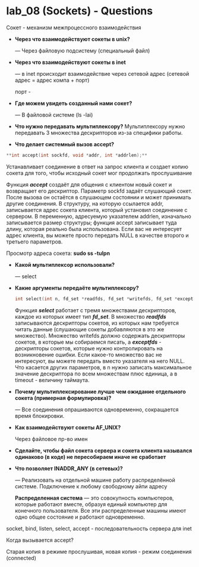 # lab_08 (Sockets) - Questions 

Сокет - механизм межпроцессного взаимодействия

- **Через что взаимодействуют сокеты в unix?**
    
    — Через файловую подсистему (специальный файл)
    

- **Через что взаимодействуют сокеты в inet**
    
    — в inet происходит взаимодействие через сетевой адрес (сетевой адрес = адрес компа + порт)
    
    порт - 
    

- **Где можем увидеть созданный нами сокет?**
    
    — В файловой системе (ls -lai)
    

- **Что нужно передавать мультиплексору?**
Мультиплексору нужно передавать 3 множества дескрипторов из-за специфики работы.

- **Что делает системный вызов accept?**

```c
**int accept(int sockfd, void *addr, int *addrlen);**
```

Устанавливает соединение в ответ на запрос клиента и создает копию сокета для того, чтобы исходный сокет мог продолжать прослушивание

Функция ***accept*** создаёт для общения с клиентом новый сокет и возвращает его дескриптор.
Параметр sockfd задаёт слушающий сокет. После вызова он остаётся в слушающем состоянии и может принимать другие соединения. В структуру, на которую ссылается addr, записывается адрес сокета клиента, который установил соединение с сервером. В переменную, адресуемую указателем addrlen, изначально записывается размер структуры; функция accept записывает туда длину, которая реально была использована. Если вас не интересует адрес клиента, вы можете просто передать NULL в качестве второго и третьего параметров.

Просмотр адреса сокета: **sudo ss -tulpn**

- **Какой мультиплексор использовали?**
    
     — select
    
- **Какие аргументы передаёте мультиплексору?** 
    
    ```c
    int select(int n, fd_set *readfds, fd_set *writefds, fd_set *exceptfds, struct timeval *timeout);
    ```
    
    Функция ***select*** работает с тремя множествами дескрипторов, каждое из которых имеет тип ***fd_set***.
    В множество ***readfds*** записываются дескрипторы сокетов, из которых нам требуется читать данные (слушающие сокеты добавляются в это же множество). Множество writefds должно содержать дескрипторы сокетов, в которые мы собираемся писать, а ***exceptfds*** - дескрипторы сокетов, которые нужно контролировать на возникновение ошибки. Если какое-то множество вас не интересуют, вы можете передать вместо указателя на него NULL. Что касается других параметров, в n нужно записать максимальное значение дескриптора по всем множествам плюс единица, а в timeout - величину таймаута.
    
- **Почему мультиплексирование лучше чем ожидание отдельного сокета (примерная формулировка)?**
    
     — Все соединения опрашиваются одновременно, сокращается время блокировки. 
    
- **Как взаимодействуют сокеты AF_UNIX?** 
    
    Через файловое пр-во имен 
    
- **Сделайте, чтобы файл сокета сервера и сокета клиента назывался одинаково (в коде) не пересобираем иначе не сработает** 

- **Что позволяет INADDR_ANY (в сетевых)?** 
    
    — Реализовать на отдельной машине работу распределённой системе. Подключение к любому свободному айпи адресу
    
    **Распределенная система** — это совокупность компьютеров, которые работают вместе, образуя единый компьютер для конечного пользователя. Все эти распределенные машины имеют одно общее состояние и работают одновременно.
    

socket, bind, listen, select, accept - последовательность сервера для inet

Когда вызывается accept? 

Старая копия в режиме прослушивая, новая копия - режим соединения (connected)
